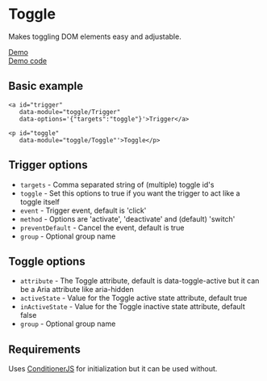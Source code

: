 # Toggle
Makes toggling DOM elements easy and adjustable.

[Demo](http://visualformation.com/toggle)   
[Demo code](https://github.com/ericweerstra/toggle/tree/demo)

## Basic example

```
<a id="trigger"
   data-module="toggle/Trigger"
   data-options='{"targets":"toggle"}'>Trigger</a>
   
<p id="toggle"
   data-module="toggle/Toggle"'>Toggle</p>
```

## Trigger options
* `targets` - Comma separated string of (multiple) toggle id's
* `toggle` - Set this options to true if you want the trigger to act like a toggle itself
* `event` - Trigger event, default is 'click'
* `method` - Options are 'activate', 'deactivate' and (default) 'switch'
* `preventDefault` - Cancel the event, default is true 
* `group` - Optional group name

## Toggle options
* `attribute` - The Toggle attribute, default is data-toggle-active but it can be a Aria attribute like aria-hidden
* `activeState` - Value for the Toggle active state attribute, default true
* `inActiveState` - Value for the Toggle inactive state attribute, default false
* `group` - Optional group name

## Requirements
Uses [ConditionerJS](http://conditionerjs.com/) for initialization but it can be used without.
